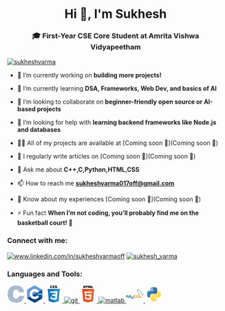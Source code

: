 <h1 align="center">Hi 👋, I'm Sukhesh</h1>
<h3 align="center">🎓 First-Year CSE Core Student at Amrita Vishwa Vidyapeetham</h3>

<p align="left"> <a href="https://github.com/ryo-ma/github-profile-trophy"><img src="https://github-profile-trophy.vercel.app/?username=sukheshvarma" alt="sukheshvarma" /></a> </p>

- 🔭 I’m currently working on **building more projects!**

- 🌱 I’m currently learning **DSA, Frameworks, Web Dev, and basics of AI**

- 👯 I’m looking to collaborate on **beginner-friendly open source or AI-based projects**

- 🤝 I’m looking for help with **learning backend frameworks like Node.js and databases**

- 👨‍💻 All of my projects are available at [Coming soon 🚀](Coming soon 🚀)

- 📝 I regularly write articles on [Coming soon 🚀](Coming soon 🚀)

- 💬 Ask me about **C++,C,Python,HTML,CSS**

- 📫 How to reach me **sukheshvarma017off@gmail.com**

- 📄 Know about my experiences [Coming soon 🚀](Coming soon 🚀)

- ⚡ Fun fact **When I’m not coding, you’ll probably find me on the basketball court! 🏀**

<h3 align="left">Connect with me:</h3>
<p align="left">
<a href="https://linkedin.com/in/www.linkedin.com/in/sukheshvarmaoff" target="blank"><img align="center" src="https://raw.githubusercontent.com/rahuldkjain/github-profile-readme-generator/master/src/images/icons/Social/linked-in-alt.svg" alt="www.linkedin.com/in/sukheshvarmaoff" height="30" width="40" /></a>
<a href="https://www.leetcode.com/sukhesh_varma" target="blank"><img align="center" src="https://raw.githubusercontent.com/rahuldkjain/github-profile-readme-generator/master/src/images/icons/Social/leet-code.svg" alt="sukhesh_varma" height="30" width="40" /></a>
</p>

<h3 align="left">Languages and Tools:</h3>
<p align="left"> <a href="https://www.cprogramming.com/" target="_blank" rel="noreferrer"> <img src="https://raw.githubusercontent.com/devicons/devicon/master/icons/c/c-original.svg" alt="c" width="40" height="40"/> </a> <a href="https://www.w3schools.com/cpp/" target="_blank" rel="noreferrer"> <img src="https://raw.githubusercontent.com/devicons/devicon/master/icons/cplusplus/cplusplus-original.svg" alt="cplusplus" width="40" height="40"/> </a> <a href="https://www.w3schools.com/css/" target="_blank" rel="noreferrer"> <img src="https://raw.githubusercontent.com/devicons/devicon/master/icons/css3/css3-original-wordmark.svg" alt="css3" width="40" height="40"/> </a> <a href="https://git-scm.com/" target="_blank" rel="noreferrer"> <img src="https://www.vectorlogo.zone/logos/git-scm/git-scm-icon.svg" alt="git" width="40" height="40"/> </a> <a href="https://www.w3.org/html/" target="_blank" rel="noreferrer"> <img src="https://raw.githubusercontent.com/devicons/devicon/master/icons/html5/html5-original-wordmark.svg" alt="html5" width="40" height="40"/> </a> <a href="https://www.mathworks.com/" target="_blank" rel="noreferrer"> <img src="https://upload.wikimedia.org/wikipedia/commons/2/21/Matlab_Logo.png" alt="matlab" width="40" height="40"/> </a> <a href="https://www.mysql.com/" target="_blank" rel="noreferrer"> <img src="https://raw.githubusercontent.com/devicons/devicon/master/icons/mysql/mysql-original-wordmark.svg" alt="mysql" width="40" height="40"/> </a> <a href="https://www.python.org" target="_blank" rel="noreferrer"> <img src="https://raw.githubusercontent.com/devicons/devicon/master/icons/python/python-original.svg" alt="python" width="40" height="40"/> </a> </p>
